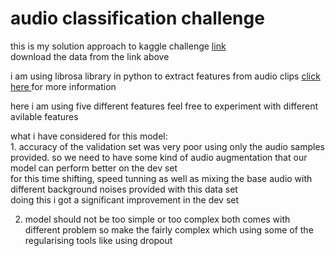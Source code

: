 # audio classification challenge 
this is my solution approach to kaggle challenge <a href = 'https://www.kaggle.com/c/tensorflow-speech-recognition-challenge'>link</a><br/>
download the data from the link above<br/>

i am using librosa library in python to extract features from audio clips <a href = 'https://librosa.github.io/librosa/'> click here </a> for more information <br/>

here i am using five different features feel free to experiment with different avilable features <br/>


what i have considered for this model:<br/>
1. 
accuracy of the validation set was very poor using only the audio samples provided. so we need to have some kind of audio augmentation that our model can perform better on the dev set<br/>
for this time shifting,  speed tunning as well as mixing the base audio with different background noises provided with this data set<br/>
doing this i got a significant improvement in the dev set <br/>

2. model should not be too simple or too complex both comes with different problem so make the fairly complex which using some of the regularising tools like using dropout<br/>





